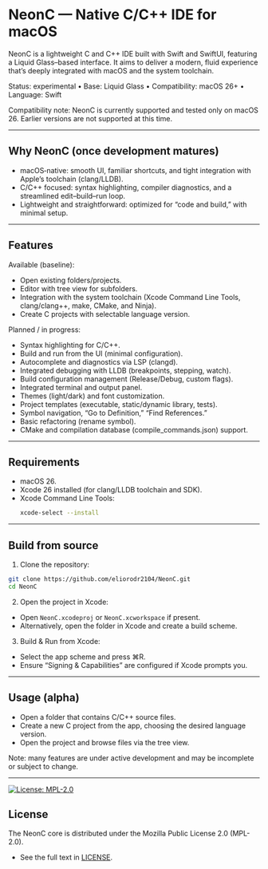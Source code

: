 # NeonC — Native C/C++ IDE for macOS

NeonC is a lightweight C and C++ IDE built with Swift and SwiftUI, featuring a Liquid Glass–based interface. It aims to deliver a modern, fluid experience that’s deeply integrated with macOS and the system toolchain.

Status: experimental • Base: Liquid Glass • Compatibility: macOS 26+ • Language: Swift

Compatibility note: NeonC is currently supported and tested only on macOS 26. Earlier versions are not supported at this time.

---

## Why NeonC (once development matures)

- macOS‑native: smooth UI, familiar shortcuts, and tight integration with Apple’s toolchain (clang/LLDB).
- C/C++ focused: syntax highlighting, compiler diagnostics, and a streamlined edit–build–run loop.
- Lightweight and straightforward: optimized for “code and build,” with minimal setup.

---

## Features

Available (baseline):
- Open existing folders/projects.
- Editor with tree view for subfolders.
- Integration with the system toolchain (Xcode Command Line Tools, clang/clang++, make, CMake, and Ninja).
- Create C projects with selectable language version.

Planned / in progress:
- Syntax highlighting for C/C++.
- Build and run from the UI (minimal configuration).
- Autocomplete and diagnostics via LSP (clangd).
- Integrated debugging with LLDB (breakpoints, stepping, watch).
- Build configuration management (Release/Debug, custom flags).
- Integrated terminal and output panel.
- Themes (light/dark) and font customization.
- Project templates (executable, static/dynamic library, tests).
- Symbol navigation, “Go to Definition,” “Find References.”
- Basic refactoring (rename symbol).
- CMake and compilation database (compile_commands.json) support.

---

## Requirements

- macOS 26.
- Xcode 26 installed (for clang/LLDB toolchain and SDK).
- Xcode Command Line Tools:
  ```bash
  xcode-select --install
  ```

---

## Build from source

1) Clone the repository:
```bash
git clone https://github.com/eliorodr2104/NeonC.git
cd NeonC
```

2) Open the project in Xcode:
- Open `NeonC.xcodeproj` or `NeonC.xcworkspace` if present.
- Alternatively, open the folder in Xcode and create a build scheme.

3) Build & Run from Xcode:
- Select the app scheme and press ⌘R.
- Ensure “Signing & Capabilities” are configured if Xcode prompts you.

---

## Usage (alpha)

- Open a folder that contains C/C++ source files.
- Create a new C project from the app, choosing the desired language version.
- Open the project and browse files via the tree view.

Note: many features are under active development and may be incomplete or subject to change.

---

[![License: MPL-2.0](https://img.shields.io/badge/License-MPL%202.0-brightgreen.svg)](https://www.mozilla.org/MPL/2.0/)

## License
The NeonC core is distributed under the Mozilla Public License 2.0 (MPL-2.0).

- See the full text in [LICENSE](LICENSE).
